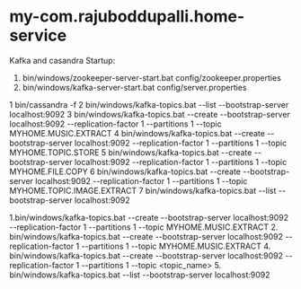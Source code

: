 # my-com.rajuboddupalli.home-service

Kafka and casandra
Startup:
1.  bin/windows/zookeeper-server-start.bat config/zookeeper.properties
2.  bin/windows/kafka-server-start.bat config/server.properties

 1  bin/cassandra -f
 2  bin/windows/kafka-topics.bat --list --bootstrap-server localhost:9092
 3  bin/windows/kafka-topics.bat --create --bootstrap-server localhost:9092 --replication-factor 1 --partitions 1 --topic MYHOME.MUSIC.EXTRACT
 4  bin/windows/kafka-topics.bat --create --bootstrap-server localhost:9092 --replication-factor 1 --partitions 1 --topic MYHOME.TOPIC.STORE
 5  bin/windows/kafka-topics.bat --create --bootstrap-server localhost:9092 --replication-factor 1 --partitions 1 --topic MYHOME.FILE.COPY
 6  bin/windows/kafka-topics.bat --create --bootstrap-server localhost:9092 --replication-factor 1 --partitions 1 --topic MYHOME.TOPIC.IMAGE.EXTRACT
 7  bin/windows/kafka-topics.bat --list --bootstrap-server localhost:9092


1.bin/windows/kafka-topics.bat --create --bootstrap-server localhost:9092 --replication-factor 1 --partitions 1 --topic MYHOME.MUSIC.EXTRACT
2. bin/windows/kafka-topics.bat --create --bootstrap-server localhost:9092 --replication-factor 1 --partitions 1 --topic MYHOME.MUSIC.EXTRACT
4. bin/windows/kafka-topics.bat --create --bootstrap-server localhost:9092 --replication-factor 1 --partitions 1 --topic <topic_name>
5. bin/windows/kafka-topics.bat --list --bootstrap-server localhost:9092


